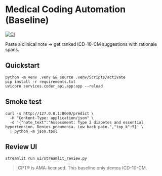 # Medical Coding Automation (Baseline)

[![CI](https://github.com/saydainsk/medical-coding-automation/actions/workflows/ci.yml/badge.svg)](https://github.com/saydainsk/medical-coding-automation/actions)

Paste a clinical note → get ranked ICD-10-CM suggestions with rationale spans.

## Quickstart
    python -m venv .venv && source .venv/Scripts/activate
    pip install -r requirements.txt
    uvicorn services.coder_api.app:app --reload

## Smoke test
    curl -s http://127.0.0.1:8000/predict \
      -H "Content-Type: application/json" \
      -d '{"note_text":"Assessment: Type 2 diabetes and essential hypertension. Denies pneumonia. Low back pain.","top_k":5}' \
      | python -m json.tool

## Review UI
    streamlit run ui/streamlit_review.py

> CPT® is AMA-licensed. This baseline only demos ICD-10-CM.

